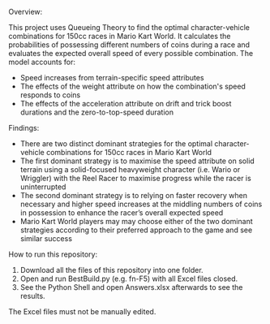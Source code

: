 Overview:

This project uses Queueing Theory to find the optimal character-vehicle combinations for 150cc races in Mario Kart World. It calculates the probabilities of possessing different numbers of coins during a race and evaluates the expected overall speed of every possible combination. The model accounts for:

- Speed increases from terrain-specific speed attributes
- The effects of the weight attribute on how the combination's speed responds to coins
- The effects of the acceleration attribute on drift and trick boost durations and the zero-to-top-speed duration

Findings:

- There are two distinct dominant strategies for the optimal character-vehicle combinations for 150cc races in Mario Kart World
- The first dominant strategy is to maximise the speed attribute on solid terrain using a solid-focused heavyweight character (i.e. Wario or Wriggler) with the Reel Racer to maximise progress while the racer is uninterrupted
- The second dominant strategy is to relying on faster recovery when necessary and higher speed increases at the middling numbers of coins in possession to enhance the racer’s overall expected speed
- Mario Kart World players may may choose either of the two dominant strategies according to their preferred approach to the game and see similar success

How to run this repository:

1. Download all the files of this repository into one folder.
2. Open and run BestBuild.py (e.g. fn-F5) with all Excel files closed.
3. See the Python Shell and open Answers.xlsx afterwards to see the results.

The Excel files must not be manually edited.
